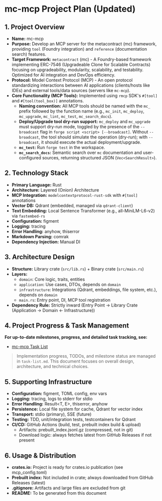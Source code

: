 # mc-mcp Project Plan (Updated)

## 1. Project Overview

*   **Name:** mc-mcp
*   **Purpose:** Develop an MCP server for the metacontract (mc) framework, providing `tool` (Foundry integration) and `reference` (documentation search) features.
*   **Target Framework:** `metacontract` (mc) - A Foundry-based framework implementing ERC-7546 (Upgradeable Clone for Scalable Contracts) focusing on upgradeability, modularity, scalability, and testability. Optimized for AI integration and DevOps efficiency.
*   **Protocol:** Model Context Protocol (MCP) - An open protocol standardizing interactions between AI applications (clients/hosts like IDEs) and external tools/data sources (servers like `mc-mcp`).
*   **Core Functionality (MCP Tools):** Implemented using `rmcp` SDK's `#[tool]` and `#[tool(tool_box)]` annotations.
    *   **Naming convention:** All MCP tools should be named with the `mc_` prefix followed by the function name (e.g., `mc_init`, `mc_deploy`, `mc_upgrade`, `mc_lint`, `mc_test`, `mc_search_docs`).
    *   **Deploy/Upgrade tool dry-run support:** `mc_deploy` and `mc_upgrade` must support dry-run mode, toggled by the presence of the `--broadcast` flag in `forge script <script> [--broadcast]`. Without `--broadcast`, the tool should simulate the operation (dry-run); with `--broadcast`, it should execute the actual deployment/upgrade.
    *   **`mc_test`:** Run `forge test` in the workspace.
    *   **`mc_search_docs`:** Semantic search over `mc` documentation and user-configured sources, returning structured JSON (`Vec<SearchResult>`).

## 2. Technology Stack

*   **Primary Language:** Rust
*   **Architecture:** Layered (Onion) Architecture
*   **MCP Integration:** `modelcontextprotocol-rust-sdk` with `#[tool]` annotations
*   **Vector DB:** Qdrant (embedded, managed via `qdrant-client`)
*   **Text Embedding:** Local Sentence Transformer (e.g., all-MiniLM-L6-v2) via `fastembed-rs`
*   **Configuration:** figment
*   **Logging:** tracing
*   **Error Handling:** anyhow, thiserror
*   **Markdown Parsing:** comrak
*   **Dependency Injection:** Manual DI

## 3. Architecture Design

*   **Structure:** Library crate (`src/lib.rs`) + Binary crate (`src/main.rs`)
*   **Layers:**
    *   `domain`: Core logic, traits, entities
    *   `application`: Use cases, DTOs, depends on `domain`
    *   `infrastructure`: Integrations (Qdrant, embeddings, file system, etc.), depends on `domain`
    *   `main.rs`: Entry point, DI, MCP tool registration
*   **Dependency Rule:** Strictly inward (Entry Point -> Library Crate (Application -> Domain <- Infrastructure))

## 4. Project Progress & Task Management

**For up-to-date milestones, progress, and detailed task tracking, see:**
- [mc-mcp Task List](../task/task-list.md)

> Implementation progress, TODOs, and milestone status are managed in `task-list.md`. This document focuses on overall design, architecture, and technical choices.

## 5. Supporting Infrastructure

*   **Configuration:** figment, TOML config, env vars
*   **Logging:** tracing, logs to stderr for stdio
*   **Error Handling:** Result<T, E>, thiserror, anyhow
*   **Persistence:** Local file system for cache, Qdrant for vector index
*   **Transport:** stdio (primary), SSE (future)
*   **Testing:** TDD, unit/integration tests, testcontainers for Qdrant
*   **CI/CD:** GitHub Actions (build, test, prebuilt index build & upload)
    *   Artifacts: prebuilt_index.jsonl.gz (compressed, not in git)
    *   Download logic: always fetches latest from GitHub Releases if not present

## 6. Usage & Distribution

*   **crates.io:** Project is ready for crates.io publication (see mcp_config.toml)
*   **Prebuilt index:** Not included in crate; always downloaded from GitHub Releases (latest)
*   **.gitignore:** Artifacts and large files are excluded from git
*   **README:** To be generated from this document
